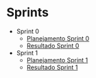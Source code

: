# Sprints

- Sprint 0
    - [Planejamento Sprint 0](Sprints/planning/sprint0.md)
    - [Resultado Sprint 0](Sprints/results/sprint0.md)
- Sprint 1
    - [Planejamento Sprint 1](Sprints/planning/sprint1.md)
    - [Resultado Sprint 1](Sprints/results/sprint1.md)